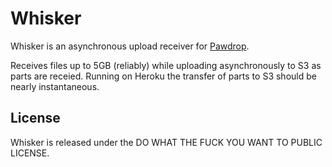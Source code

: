 Whisker
===========

Whisker is an asynchronous upload receiver for [Pawdrop](https://github.com/krisrang/Pawdrop).

Receives files up to 5GB (reliably) while uploading asynchronously to S3 as parts are receied.
Running on Heroku the transfer of parts to S3 should be nearly instantaneous.

License
---------

Whisker is released under the DO WHAT THE FUCK YOU WANT TO PUBLIC LICENSE.